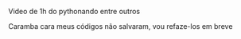 Video de 1h do pythonando entre outros

Caramba cara meus códigos não salvaram, vou refaze-los em breve
